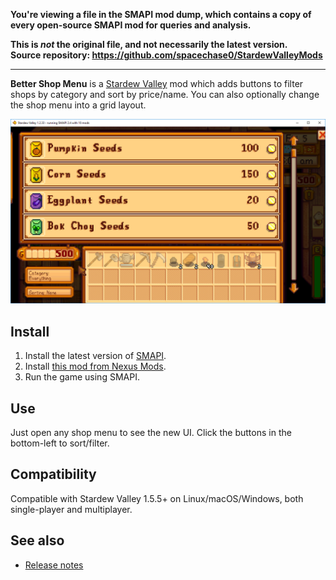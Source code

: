 **You're viewing a file in the SMAPI mod dump, which contains a copy of every open-source SMAPI mod
for queries and analysis.**

**This is _not_ the original file, and not necessarily the latest version.**  
**Source repository: https://github.com/spacechase0/StardewValleyMods**

----

**Better Shop Menu** is a [Stardew Valley](http://stardewvalley.net/) mod which adds buttons to
filter shops by category and sort by price/name. You can also optionally change the shop menu into
a grid layout.

![](screenshot.png)

## Install
1. Install the latest version of [SMAPI](https://smapi.io).
2. Install [this mod from Nexus Mods](http://www.nexusmods.com/stardewvalley/mods/2012).
3. Run the game using SMAPI.

## Use
Just open any shop menu to see the new UI. Click the buttons in the bottom-left to sort/filter.

## Compatibility
Compatible with Stardew Valley 1.5.5+ on Linux/macOS/Windows, both single-player and multiplayer.

## See also
* [Release notes](release-notes.md)
